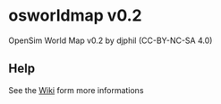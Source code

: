 # osworldmap v0.2
OpenSim World Map v0.2 by djphil (CC-BY-NC-SA 4.0)

## Help
See the <a href="https://github.com/djphil/osworldmap/wiki">Wiki</a> form more informations
